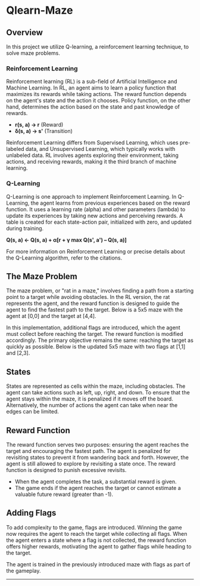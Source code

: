 # Qlearn-Maze

## Overview

In this project we utilize Q-learning, a reinforcement learning technique, to solve maze problems.

### Reinforcement Learning

Reinforcement learning (RL) is a sub-field of Artificial Intelligence and Machine Learning. In RL, an agent aims to learn a policy function that maximizes its rewards while taking actions. The reward function depends on the agent's state and the action it chooses. Policy function, on the other hand, determines the action based on the state and past knowledge of rewards.

- **r(s, a) → r** (Reward)
- **δ(s, a) → s'** (Transition)

Reinforcement Learning differs from Supervised Learning, which uses pre-labeled data, and Unsupervised Learning, which typically works with unlabeled data. RL involves agents exploring their environment, taking actions, and receiving rewards, making it the third branch of machine learning.

### Q-Learning

Q-Learning is one approach to implement Reinforcement Learning. In Q-Learning, the agent learns from previous experiences based on the reward function. It uses a learning rate (alpha) and other parameters (lambda) to update its experiences by taking new actions and perceiving rewards. A table is created for each state-action pair, initialized with zero, and updated during training.

**Q(s, a) ← Q(s, a) + α[r + γ max Q(s', a') – Q(s, a)]**

For more information on Reinforcement Learning or precise details about the Q-Learning algorithm, refer to the citations.

## The Maze Problem

The maze problem, or "rat in a maze," involves finding a path from a starting point to a target while avoiding obstacles. In the RL version, the rat represents the agent, and the reward function is designed to guide the agent to find the fastest path to the target. Below is a 5x5 maze with the agent at [0,0] and the target at [4,4].

In this implementation, additional flags are introduced, which the agent must collect before reaching the target. The reward function is modified accordingly. The primary objective remains the same: reaching the target as quickly as possible. Below is the updated 5x5 maze with two flags at [1,1] and [2,3].

## States

States are represented as cells within the maze, including obstacles. The agent can take actions such as left, up, right, and down. To ensure that the agent stays within the maze, it is penalized if it moves off the board. Alternatively, the number of actions the agent can take when near the edges can be limited.

## Reward Function

The reward function serves two purposes: ensuring the agent reaches the target and encouraging the fastest path. The agent is penalized for revisiting states to prevent it from wandering back and forth. However, the agent is still allowed to explore by revisiting a state once. The reward function is designed to punish excessive revisits.

- When the agent completes the task, a substantial reward is given.
- The game ends if the agent reaches the target or cannot estimate a valuable future reward (greater than -1).

## Adding Flags

To add complexity to the game, flags are introduced. Winning the game now requires the agent to reach the target while collecting all flags. When the agent enters a state where a flag is not collected, the reward function offers higher rewards, motivating the agent to gather flags while heading to the target.

The agent is trained in the previously introduced maze with flags as part of the gameplay.

---

